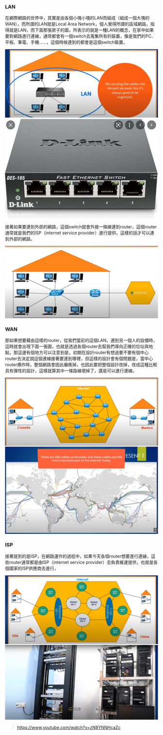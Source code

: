 ### LAN

在網際網路的世界中，其實是由各個小塊小塊的LAN而組成（組成一個大塊的WAN），而所謂的LAN就是Local Area Network，個人覺得所謂的區域網路，指得就是LAN，而下面那張房子的圖，所表示的就是一種LAN的概念，在家中如果要對網路進行連線，通常都會有一個switch去蒐集所有的裝置，像是我們的PC、平板、筆電、手機......，這個時候連到的都會是這個switch裝置，

![  ](images/internet-2.png)
![  ](images/internet-1.png)

接著如果要連到外部的網路，這個switch就會外接一條線連到router，這個router通常就是我們的ISP（internet service provider）進行提供，這樣的話才可以連到外部的網路。

![  ](images/internet-3.png)

### WAN

那如果想要藉由這樣的router，從我們當前的這個LAN，連到另一個人的設備時，這時就會出現下面一張圖，也就是透過各個router去幫我們導向正確的位址與地點，那這邊有個地方可以注意到是，初期在設計router有想過要不要有個中心router去決定說這個連線接著要連到哪裡，但這樣的設計會有個問題是，當中心router爆炸時，整個網路會因此癱瘓掉，也因此要把整個設計改掉，改成這種比較具有彈性的設計，這樣就算其中一條路線壞掉了，還是可以進行連線。

![  ](images/internet-4.png)
![  ](images/internet-5.png)

### ISP

接著提到的是ISP，在網路運作的過程中，如果今天各個router想要進行連線，這些router通常都是由ISP（internet service provider）去負責維運提供，也就是各個國家的ISP供應商去進行，

![  ](images/internet-6.png)
![  ](images/internet-7.png)

> https://www.youtube.com/watch?v=zN8YNNHcaZc